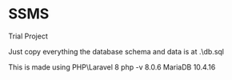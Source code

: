 # SSMS
Trial Project

Just copy everything
the database schema and data is at .\db.sql

This is made using PHP\Laravel 8
php -v 8.0.6
MariaDB 10.4.16
